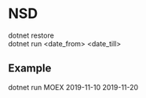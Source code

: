 # NSD
dotnet restore  
dotnet run <ticker> <date_from> <date_till>
## Example
dotnet run MOEX 2019-11-10 2019-11-20
